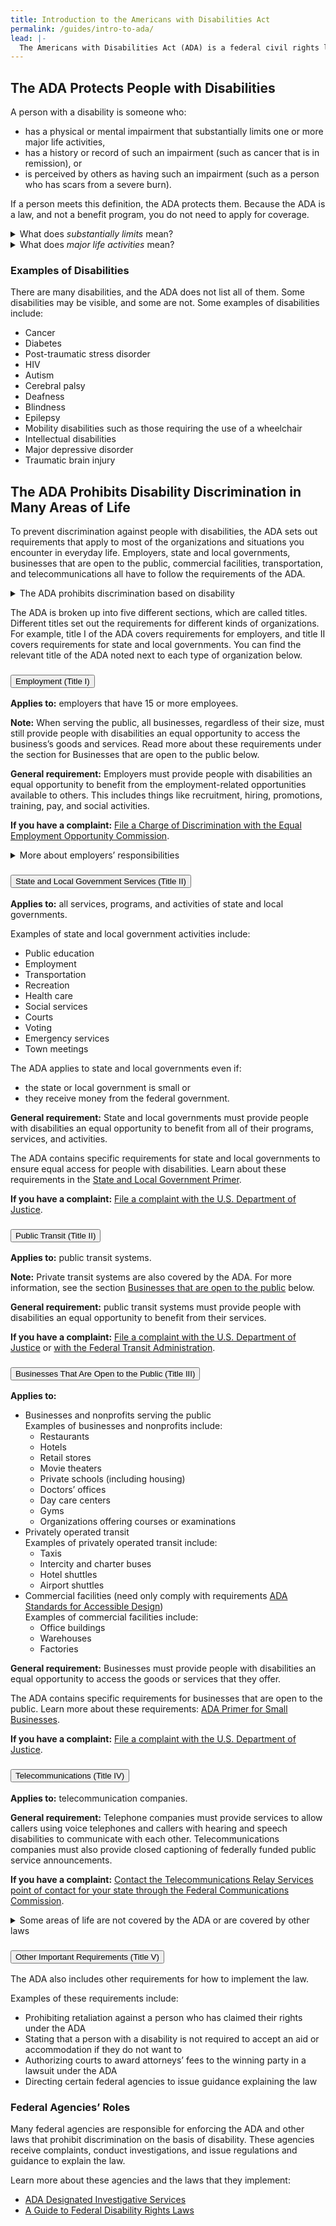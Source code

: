 ```yaml
---
title: Introduction to the Americans with Disabilities Act
permalink: /guides/intro-to-ada/
lead: |-
  The Americans with Disabilities Act (ADA) is a federal civil rights law that prohibits discrimination against people with disabilities in everyday activities. The ADA prohibits discrimination on the basis of disability just as other civil rights laws prohibit discrimination on the basis of race, color, sex, national origin, age, and religion. It guarantees that people with disabilities have the same opportunities as everyone else to enjoy employment opportunities, purchase goods and services, and participate in state and local government programs.
---
```


## The ADA Protects People with Disabilities

A person with a disability is someone who:

- has a physical or mental impairment that substantially limits one or more major life activities,
- has a history or record of such an impairment (such as cancer that is in remission), or
- is perceived by others as having such an impairment (such as a person who has scars from a severe burn).

If a person meets this definition, the ADA protects them. Because the ADA is a law, and not a benefit program, you do not need to apply for coverage.

<details>
<summary>
What does <dfn><i>substantially limits</i></dfn> mean?
</summary>
The term “substantially limits” is defined broadly and is not meant to be a demanding standard. An example of a condition that is not substantial is a mild allergy to pollen.
</details>  

<details>
<summary>
What does <dfn><i>major life activities</i></dfn> mean?
</summary>

Major life activities are the kind of actions that you do every day, including your body’s own internal processes. There are many major life activities in addition to the examples listed here. Some examples include:

  - Actions like eating, sleeping, speaking, and breathing
  - Movements like walking, standing, lifting, and bending
  - Cognitive functions like thinking and concentrating
  - Sensory functions like seeing and hearing
  - Tasks like working, reading, learning, and communicating
  - Regular function of bodily systems like circulation, reproduction, and individual organs
</details>

### Examples of Disabilities

There are many disabilities, and the ADA does not list all of them. Some disabilities may be visible, and some are not. Some examples of disabilities include:

- Cancer
- Diabetes
- Post-traumatic stress disorder
- HIV
- Autism
- Cerebral palsy
- Deafness
- Blindness
- Epilepsy
- Mobility disabilities such as those requiring the use of a wheelchair
- Intellectual disabilities
- Major depressive disorder
- Traumatic brain injury

## The ADA Prohibits Disability Discrimination in Many Areas of Life

To prevent discrimination against people with disabilities, the ADA sets out requirements that apply to most of the organizations and situations you encounter in everyday life. Employers, state and local governments, businesses that are open to the public, commercial facilities, transportation, and telecommunications all have to follow the requirements of the ADA.

<details>
<summary>
The ADA prohibits discrimination based on disability
</summary>

Under the ADA, it is illegal to discriminate against someone because of their disability.

For example, a local rec center might only be open to people who live in the surrounding zip code. If the rec center refused access to a person with epilepsy because that person lived in a different zip code, that would not be a violation of the ADA because the rec center would not be discriminating on the basis of the person’s disability.
</details>

The ADA is broken up into five different sections, which are called titles. Different titles set out the requirements for different kinds of organizations. For example, title I of the ADA covers requirements for employers, and title II covers requirements for state and local governments. You can find the relevant title of the ADA noted next to each type of organization below.

<div class="usa-accordion" markdown="0">

  <h3 class="usa-accordion__heading">
    <button class="usa-accordion__button"
      aria-expanded="true"
      aria-controls="a1">
      Employment (Title I)
    </button>
  </h3>
  <div id="a1" class="usa-accordion__content usa-prose">
  <p><b>Applies to:</b> employers that have 15 or more employees.</p>

  <p><b>Note:</b> When serving the public, all businesses, regardless of their size, must still provide people with disabilities an equal opportunity to access the business’s goods and services. Read more about these requirements under the section for Businesses that are open to the public below.</p>

  <p><b>General requirement:</b> Employers must provide people with disabilities an equal opportunity to benefit from the employment-related opportunities available to others. This includes things like recruitment, hiring, promotions, training, pay, and social activities.</p>

  <p><b>If you have a complaint:</b> <a href="https://www.eeoc.gov/filing-charge-discrimination">File a Charge of Discrimination with the Equal Employment Opportunity Commission</a>.</p>

  <details>
    <summary>More about employers’ responsibilities</summary>

  <p>The ADA includes specific requirements for employers to ensure that people with disabilities have equal access to employment. Learn about these requirements under the <a href="https://www.eeoc.gov/disability-discrimination">Equal Employment Opportunity Commission’s guidance for employers.</a></p>

  </details>

  </div>

  <h3 class="usa-accordion__heading">
    <button class="usa-accordion__button"
      aria-expanded="true"
      aria-controls="a2">
      State and Local Government Services (Title II)
    </button>
  </h3>
  <div id="a2" class="usa-accordion__content usa-prose">

  <p><b>Applies to:</b> all services, programs, and activities of state and local governments.</p> 

<p>Examples of state and local government activities include:</p>  
<ul>
  <li>Public education</li>
  <li>Employment</li>
  <li>Transportation</li>
  <li>Recreation</li>
  <li>Health care</li>
  <li>Social services</li>
  <li>Courts</li>
  <li>Voting</li>
  <li>Emergency services</li>
  <li>Town meetings</li>
</ul>  

<p>The ADA applies to state and local governments even if:</p>
<ul>
<li>the state or local government is small or</li>
<li>they receive money from the federal government.</li>
</ul>

<p><b>General requirement:</b> State and local governments must provide people with disabilities an equal opportunity to benefit from all of their programs, services, and activities.</p>

<p>The ADA contains specific requirements for state and local governments to ensure equal access for people with disabilities. Learn about these requirements in the <a href="https://www.ada.gov/regs2010/titleII_2010/title_ii_primer.html">State and Local Government Primer</a>.</p>

<p><b>If you have a complaint:</b> <a href="https://www.ada.gov/filing_complaint.htm">File a complaint with the U.S. Department of Justice</a>.</p>
</div>

  <h3 class="usa-accordion__heading">
    <button class="usa-accordion__button"
      aria-expanded="true"
      aria-controls="a3">
      Public Transit (Title II)
    </button>
  </h3>
  <div id="a3" class="usa-accordion__content usa-prose">

<p><b>Applies to:</b> public transit systems.</p>

<p><b>Note:</b> Private transit systems are also covered by the ADA. For more information, see the section <a href="#businesses">Businesses that are open to the public</a> below.</p>

<p><b>General requirement:</b> public transit systems must provide people with disabilities an equal opportunity to benefit from their services.</p> 

<p><b>If you have a complaint:</b> <a href="https://www.ada.gov/filing_complaint.htm">File a complaint with the U.S. Department of Justice</a> or <a href="https://www.transit.dot.gov/regulations-and-guidance/civil-rights-ada/file-complaint-fta">with the Federal Transit Administration</a>.</p> 

  </div>

  <h3 class="usa-accordion__heading" id="businesses">
  <button class="usa-accordion__button"
    aria-expanded="true"
    aria-controls="a4">
    Businesses That Are Open to the Public (Title III)
  </button>
</h3>
<div id="a4" class="usa-accordion__content usa-prose">
<p><b>Applies to:</b></p>
<ul>
  <li>Businesses and nonprofits serving the public
<br>Examples of businesses and nonprofits include:
    <ul>
      <li>Restaurants</li>
      <li>Hotels</li>
      <li>Retail stores</li>
      <li>Movie theaters</li>
      <li>Private schools (including housing)</li>
      <li>Doctors’ offices</li>
      <li>Day care centers</li>
      <li>Gyms</li>
      <li>Organizations offering courses or examinations</li>
    </ul>
  </li>
  <li>Privately operated transit
<br>Examples of privately operated transit include:
    <ul>
      <li>Taxis</li>
      <li>Intercity and charter buses</li>
      <li>Hotel shuttles</li>
      <li>Airport shuttles</li>
    </ul>
  </li>
  <li>Commercial facilities (need only comply with requirements <a href="https://www.ada.gov/2010ADAstandards_index.htm">ADA Standards for Accessible Design</a>) 
<br>Examples of commercial facilities include:
    <ul>
      <li>Office buildings</li>
      <li>Warehouses</li>
      <li>Factories</li>
    </ul>
  </li>
</ul>

<p><b>General requirement:</b> Businesses must provide people with disabilities an equal opportunity to access the goods or services that they offer.</p>

<p>The ADA contains specific requirements for businesses that are open to the public. Learn more about these requirements: <a href="https://www.ada.gov/regs2010/smallbusiness/smallbusprimer2010.htm">ADA Primer for Small Businesses</a>.</p>

<p><b>If you have a complaint:</b> <a href="https://www.ada.gov/filing_complaint.htm">File a complaint with the U.S. Department of Justice</a>.</p>

</div>  

  <h3 class="usa-accordion__heading">
    <button class="usa-accordion__button"
      aria-expanded="true"
      aria-controls="a5">
      Telecommunications (Title IV)
    </button>
  </h3>
  <div id="a5" class="usa-accordion__content usa-prose">
<p><b>Applies to:</b> telecommunication companies.</p>

<p><b>General requirement:</b> Telephone companies must provide services to allow callers using voice telephones and callers with hearing and speech disabilities to communicate with each other. Telecommunications companies must also provide closed captioning of federally funded public service announcements.</p>

<p><b>If you have a complaint:</b> <a href="https://www.fcc.gov/general/trs-points-contact-complaints">Contact the Telecommunications Relay Services point of contact for your state through the Federal Communications Commission</a>.</p>

<details><summary>Some areas of life are not covered by the ADA or are covered by other laws</summary>
<p>Although the ADA applies to many areas of life, it does not cover everything. In some situations, disability discrimination is prohibited by laws other than the ADA.</p>

<p>While the ADA applies to certain types of housing (e.g., housing at private and public universities and public housing programs), the Fair Housing Act applies to almost all types of housing, both public and privately owned, including housing covered by the ADA.</p>

<ul><li>If you have a complaint about disability discrimination under the Fair Housing Act: <a href="https://www.hud.gov/program_offices/fair_housing_equal_opp/online-complaint">File a complaint with the Department of Housing and Urban Development</a>.</li></ul>

<p>Disability discrimination during air travel is prohibited by the Air Carriers Access Act.</p>
<ul><li>If you have a complaint about disability discrimination during air travel: <a href="https://airconsumer.dot.gov/escomplaint/ConsumerForm.cfm">File a complaint with the Department of Transportation’s Office of Aviation Consumer Protection</a>.</li></ul>

<p>While religious organizations are exempt from the requirements of title III of the ADA, they would be subject to the employment obligations of title I if they have enough employees to meet the requirements for coverage. Additionally, religious groups or organizations may still have to comply with accessible building codes or other state or federal laws prohibiting discrimination on the basis of disability.</p>
</details>
</div>

  <h3 class="usa-accordion__heading">
    <button class="usa-accordion__button"
      aria-expanded="true"
      aria-controls="a6">
      Other Important Requirements (Title V)
    </button>
  </h3>
  <div id="a6" class="usa-accordion__content usa-prose">
  <p>The ADA also includes other requirements for how to implement the law.</p>
  <p>Examples of these requirements include:</p>
<ul>
  <li>Prohibiting retaliation against a person who has claimed their rights under the ADA</li>
  <li>Stating that a person with a disability is not required to accept an aid or accommodation if they do not want to</li>
  <li>Authorizing courts to award attorneys’ fees to the winning party in a lawsuit under the ADA</li>
  <li>Directing certain federal agencies to issue guidance explaining the law</li>
</ul>
  </div>
</div> 

### Federal Agencies’ Roles

Many federal agencies are responsible for enforcing the ADA and other laws that prohibit discrimination on the basis of disability. These agencies receive complaints, conduct investigations, and issue regulations and guidance to explain the law.

Learn more about these agencies and the laws that they implement:  
- [ADA Designated Investigative Services](https://www.ada.gov/investag.htm)
- [A Guide to Federal Disability Rights Laws](https://www.ada.gov/cguide.htm)
